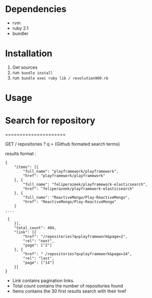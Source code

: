 Dependencies 
============

* rvm 
* ruby 2.1 
* bundler

Installation
============

1. Get sources
2. run` bundle install`
3. run` bundle exec ruby lib / revolution909.rb`

Usage 
=====

Search for repository 
=====================
=====================


GET / repositories ? q = {Github formated search terms}


results format :


    {
        "items": [{
            "full_name": "playframework/playframework",
            "href": "playframework/playframework"
        }, {
            "full_name": "feliperazeek/playframework-elasticsearch",
            "href": "feliperazeek/playframework-elasticsearch"
        }, {
            "full_name": "ReactiveMongo/Play-ReactiveMongo",
            "href": "ReactiveMongo/Play-ReactiveMongo"
        }
    ,...

     {
        }],
        "total_count": 404,
        "link": [{
            "href": "/repositories?q=playframework&page=2",
            "rel": "next",
            "page": ["2"]
        }, {
            "href": " /repositories?q=playframework&page=14",
            "rel": "last",
            "page": ["14"]
        }]
    }


* Link contains pagination links.
* Total count contains the number of repositories found
* Items contains the 30 first results search with their href 


